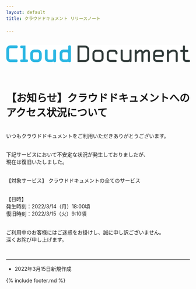 ```yaml
---
layout: default
title: クラウドドキュメント リリースノート

---
```

<br>
<div align="center">
<img src="images/logo-type.png" alt="クラウドドキュメント" title="クラウドドキュメント">
</div>
<br><br>

# 【お知らせ】クラウドドキュメントへのアクセス状況について
<br>
いつもクラウドドキュメントをご利用いただきありがとうございます。<br>
<br>

下記サービスにおいて不安定な状況が発生しておりましたが、<br>
現在は復旧いたしました。<br><br>

【対象サービス】
クラウドドキュメントの全てのサービス<br><br>

【日時】<br>
発生時刻：2022/3/14（月）18:00頃<br>
復旧時刻：2022/3/15（火）9:10頃<br><br>

ご利用中のお客様にはご迷惑をお掛けし、誠に申し訳ございません。<br>
深くお詫び申し上げます。<br>

<br>


-----
* 2022年3月15日新規作成

{% include footer.md %}

